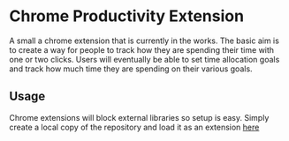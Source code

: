 # Chrome Productivity Extension

A small a chrome extension that is currently in the works. The basic aim is to create a way for people to track how they are spending their time with one or two clicks. Users will eventually be able to set time allocation goals and track how much time they are spending on their various goals.

## Usage

Chrome extensions will block external libraries so setup is easy. Simply create a local copy of the repository and load it as an extension [here](chrome://extensions/)



